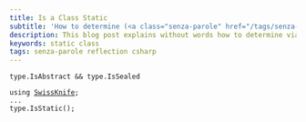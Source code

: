 ```yaml
---
title: Is a Class Static
subtitle: 'How to determine (<a class="senza-parole" href="/tags/senza-parole">without words</a>) if a class is <code>static</code>'
description: This blog post explains without words how to determine via reflection if a .NET class is static. Plain and simple.
keywords: static class
tags: senza-parole reflection csharp
---
```

<pre><code>type.IsAbstract && type.IsSealed</code></pre>

<pre><code>using <a href="http://github.com/ironcev/swissknife">SwissKnife</a>;
...
type.IsStatic();</code></pre>